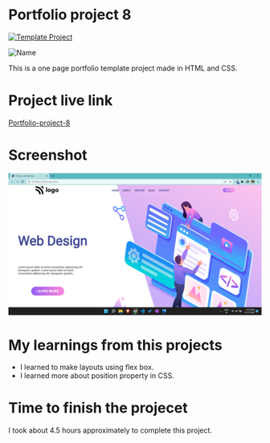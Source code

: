# Portfolio project 8

[![Template Project](https://img.shields.io/badge/Technologies%20-HTML%2FCSS-brightgreen)](http://www.gnu.org/licenses/agpl-3.0)

![Name](https://img.shields.io/badge/Dhrumil-Bhut-success)

This is a one page portfolio template project made in HTML and CSS.

# Project live link

[Portfolio-project-8](https://zesty-pudding-7d48c0.netlify.app)

# Screenshot

![Screenshot](./8.png)

# My learnings from this projects

- I learned to make layouts using flex box.
- I learned more about position property in CSS.

# Time to finish the projecet

I took about 4.5 hours approximately to complete this project.
